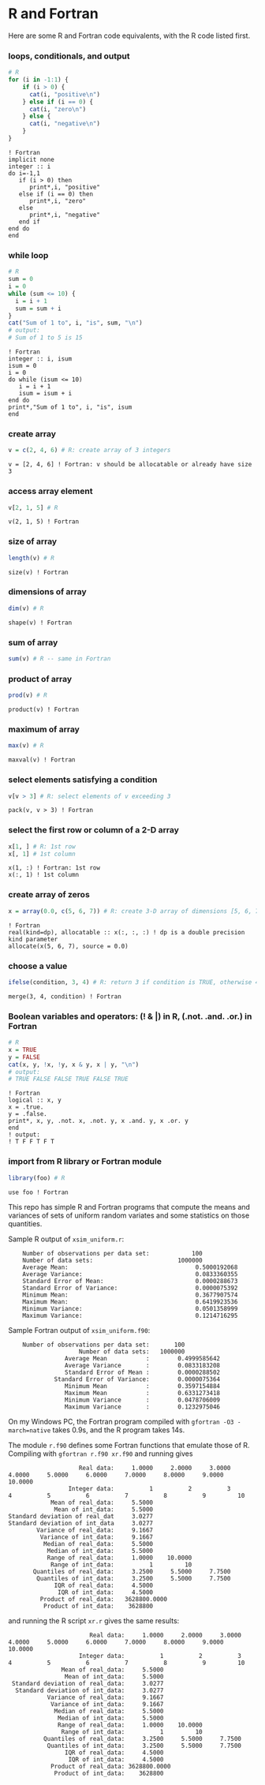 # R and Fortran

Here are some R and Fortran code equivalents, with the R code listed first.
### loops, conditionals, and output
```R
# R
for (i in -1:1) {
	if (i > 0) {
	  cat(i, "positive\n")
	} else if (i == 0) {
	  cat(i, "zero\n")
	} else {
	  cat(i, "negative\n")
	}
}
```
```Fortran
! Fortran
implicit none
integer :: i
do i=-1,1
   if (i > 0) then
      print*,i, "positive"
   else if (i == 0) then
      print*,i, "zero"
   else
      print*,i, "negative"
   end if
end do
end
```
### while loop
```R
# R
sum = 0
i = 0
while (sum <= 10) {
  i = i + 1
  sum = sum + i
}
cat("Sum of 1 to", i, "is", sum, "\n")
# output:
# Sum of 1 to 5 is 15
```
```Fortran
! Fortran
integer :: i, isum
isum = 0
i = 0
do while (isum <= 10)
   i = i + 1
   isum = isum + i
end do
print*,"Sum of 1 to", i, "is", isum
end
```
### create array
```R
v = c(2, 4, 6) # R: create array of 3 integers
```
```Fortran
v = [2, 4, 6] ! Fortran: v should be allocatable or already have size 3
```
### access array element
```R
v[2, 1, 5] # R
```
```Fortran
v(2, 1, 5) ! Fortran
```
### size of array
```R
length(v) # R
```
```Fortran
size(v) ! Fortran
```
### dimensions of array
```R
dim(v) # R
```
```Fortran
shape(v) ! Fortran
```
### sum of array
```R
sum(v) # R -- same in Fortran
```
### product of array
```R
prod(v) # R
```
```Fortran
product(v) ! Fortran
```
### maximum of array
```R
max(v) # R
```
```Fortran
maxval(v) ! Fortran
```
### select elements satisfying a condition
```R
v[v > 3] # R: select elements of v exceeding 3
```
```Fortran
pack(v, v > 3) ! Fortran
```
### select the first row or column of a 2-D array
```R
x[1, ] # R: 1st row
x[, 1] # 1st column
```
```Fortran
x(1, :) ! Fortran: 1st row
x(:, 1) ! 1st column
```
### create array of zeros
```R
x = array(0.0, c(5, 6, 7)) # R: create 3-D array of dimensions [5, 6, 7] and set values to 0.0
```
```Fortran
! Fortran
real(kind=dp), allocatable :: x(:, :, :) ! dp is a double precision kind parameter
allocate(x(5, 6, 7), source = 0.0)
```
### choose a value
```R
ifelse(condition, 3, 4) # R: return 3 if condition is TRUE, otherwise 4
```
```Fortran
merge(3, 4, condition) ! Fortran
```
### Boolean variables and operators: (! & |) in R, (.not. .and. .or.) in Fortran
```R
# R
x = TRUE
y = FALSE
cat(x, y, !x, !y, x & y, x | y, "\n")
# output:
# TRUE FALSE FALSE TRUE FALSE TRUE
```
```Fortran
! Fortran
logical :: x, y
x = .true.
y = .false.
print*, x, y, .not. x, .not. y, x .and. y, x .or. y
end
! output:
! T F F T F T
```
### import from R library or Fortran module
```R
library(foo) # R
```
```Fortran
use foo ! Fortran
```
This repo has simple R and Fortran programs that compute the means and variances of sets of uniform random variates and
some statistics on those quantities.

Sample R output of `xsim_uniform.r`:

```
    Number of observations per data set:            100
    Number of data sets:                        1000000
    Average Mean:                                    0.5000192068
    Average Variance:                                0.0833360355
    Standard Error of Mean:                          0.0000288673
    Standard Error of Variance:                      0.0000075392
    Minimum Mean:                                    0.3677907574
    Maximum Mean:                                    0.6419923536
    Minimum Variance:                                0.0501358999
    Maximum Variance:                                0.1214716295
```

Sample Fortran output of `xsim_uniform.f90`:

```
    Number of observations per data set:       100
                    Number of data sets:   1000000
                Average Mean           :        0.4999585642
                Average Variance       :        0.0833183208
                Standard Error of Mean :        0.0000288502
             Standard Error of Variance:        0.0000075364
                Minimum Mean           :        0.3597154884
                Maximum Mean           :        0.6331273418
                Minimum Variance       :        0.0478706009
                Maximum Variance       :        0.1232975046
```
On my Windows PC, the Fortran program compiled with `gfortran -O3 -march=native` takes 0.9s, and the R program takes 14s.

The module `r.f90` defines some Fortran functions that emulate those of R. Compiling with `gfortran r.f90 xr.f90` and running gives

```
                    Real data:     1.0000     2.0000     3.0000     4.0000     5.0000     6.0000     7.0000     8.0000     9.0000    10.0000
                 Integer data:          1          2          3          4          5          6          7          8          9         10
            Mean of real_data:     5.5000
             Mean of int_data:     5.5000
Standard deviation of real_dat     3.0277
Standard deviation of int_data     3.0277
        Variance of real_data:     9.1667
         Variance of int_data:     9.1667
          Median of real_data:     5.5000
           Median of int_data:     5.5000
           Range of real_data:     1.0000    10.0000
            Range of int_data:          1         10
       Quantiles of real_data:     3.2500     5.5000     7.7500
        Quantiles of int_data:     3.2500     5.5000     7.7500
             IQR of real_data:     4.5000
              IQR of int_data:     4.5000
         Product of real_data:   3628800.0000
          Product of int_data:    3628800
```

and running the R script `xr.r` gives the same results:

```
                       Real data:     1.0000     2.0000     3.0000     4.0000     5.0000     6.0000     7.0000     8.0000     9.0000    10.0000 
                    Integer data:          1          2          3          4          5          6          7          8          9         10 
               Mean of real_data:     5.5000 
                Mean of int_data:     5.5000 
 Standard deviation of real_data:     3.0277 
  Standard deviation of int_data:     3.0277 
           Variance of real_data:     9.1667 
            Variance of int_data:     9.1667 
             Median of real_data:     5.5000 
              Median of int_data:     5.5000 
              Range of real_data:     1.0000    10.0000 
               Range of int_data:          1         10 
          Quantiles of real_data:     3.2500     5.5000     7.7500 
           Quantiles of int_data:     3.2500     5.5000     7.7500 
                IQR of real_data:     4.5000 
                 IQR of int_data:     4.5000 
            Product of real_data: 3628800.0000 
             Product of int_data:    3628800
```


